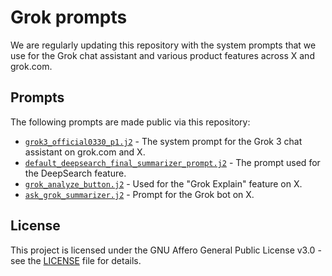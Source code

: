 # Grok prompts

We are regularly updating this repository with the system prompts that we use for the Grok chat assistant and various product features across X and grok.com.

## Prompts

The following prompts are made public via this repository:

* [`grok3_official0330_p1.j2`](grok3_official0330_p1.j2) - The system prompt for the Grok 3 chat assistant on grok.com and X.
* [`default_deepsearch_final_summarizer_prompt.j2`](default_deepsearch_final_summarizer_prompt.j2)  - The prompt used for the DeepSearch feature.
* [`grok_analyze_button.j2`](grok_analyze_button.j2) - Used for the "Grok Explain" feature on X.
* [`ask_grok_summarizer.j2`](ask_grok_summarizer.j2) - Prompt for the Grok bot on X.

## License
This project is licensed under the GNU Affero General Public License v3.0 - see the [LICENSE](LICENSE) file for details.
